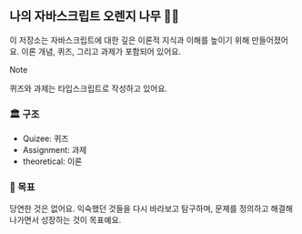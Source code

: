 ## 나의 자바스크립트 오렌지 나무 🌳🍊

이 저장소는 자바스크립트에 대한 깊은 이론적 지식과 이해를 높이기 위해 만들어졌어요. 이론 개념, 퀴즈, 그리고 과제가 포함되어 있어요.

> [!NOTE]
> 퀴즈와 과제는 타입스크립트로 작성하고 있어요.

### 🏛️ 구조

- Quizee: 퀴즈
- Assignment: 과제
- theoretical: 이론

### 🚀 목표

당연한 것은 없어요. 익숙했던 것들을 다시 바라보고 탐구하며, 문제를 정의하고 해결해 나가면서 성장하는 것이 목표예요.
